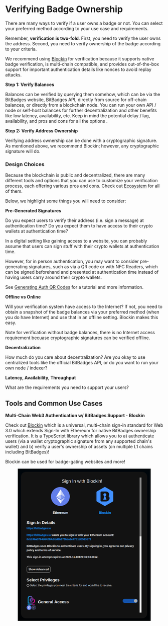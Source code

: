 # Verifying Badge Ownership

There are many ways to verify if a user owns a badge or not. You can select your preferred method according to your use case and requirements.

Remember, **verification is two-fold**. First, you need to verify the user owns the address.  Second, you need to verify ownership of the badge according to your criteria.

We recommend using [Blockin](https://app.gitbook.com/o/7VSYQvtb1QtdWFsEGoUn/s/AwjdYgEsUkK9cCca5DiU/) for verification because it supports native badge verification, is multi-chain compatible, and provides out-of-the-box support for important authentication details like nonces to avoid replay attacks.

**Step 1: Verify Balances**

Balances can be verified by querying them somehow, which can be via the BitBadges website, BitBadges API, directly from source for off-chain balances, or directly from a blockchain node. You can run your own API / node or self-host balances for further decentralization and other benefits like low latency, availability, etc. Keep in mind the potential delay / lag, availability, and pros and cons for all the options .

**Step 2: Verify Address Ownership**

Verifying address ownership can be done with a cryptographic signature. As mentioned above, we recommend Blockin; however, any cryptographic signature will do.

### Design Choices

Because the blockchain is public and decentralized, there are many different tools and options that you can use to customize your verification process, each offering various pros and cons. Check out [Ecosystem](../../overview/ecosystem.md) for all of them.





Below, we highlight some things you will need to consider:

**Pre-Generated Signatures**

Do you expect users to verify their address (i.e. sign a message) at authentication time? Do you expect them to have access to their crypto wallets at authentication time?

In a digital setting like gaining access to a website, you can probably assume that users can sign stuff with their crypto wallets at authentication time.

However, for in person authentication, you may want to consider pre-generating signatures, such as via a QR code or with NFC Readers, which can be signed beforehand and presented at authentication time instead of having users carry around their crypto wallets.

See [Generating Auth QR Codes](generating-auth-qr-codes.md) for a tutorial and more information.

**Offline vs Online**

Will your verification system have access to the Internet? If not, you need to obtain a snapshot of the badge balances via your preferred method (when you do have Internet) and use that in an offline setting. Blockin makes this easy.

Note for verification without badge balances, there is no Internet access requirement becuase cryptographic signatures can be verified offline.

**Decentralization**

How much do you care about decentralization? Are you okay to use centralized tools like the official BitBadges API, or do you want to run your own node / indexer?

**Latency, Availability, Throughput**

What are the requirements you need to support your users?



## Tools and Common Use Cases

**Multi-Chain Web3 Authentication w/ BitBadges Support - Blockin**

Check out [Blockin](https://blockin-quickstart.vercel.app) which is a universal, multi-chain sign-in standard for Web 3.0 which extends Sign-In with Ethereum for native BitBadges ownership verification. It is a TypeScript library which allows you to a) authenticate users (via a wallet cryptographic signature from any supported chain's wallet) and b) verify a user's ownership of assets (on multiple L1 chains including BitBadges)!

Blockin can be used for badge-gating websites and more!

<figure><img src="../../.gitbook/assets/image (10).png" alt=""><figcaption></figcaption></figure>
